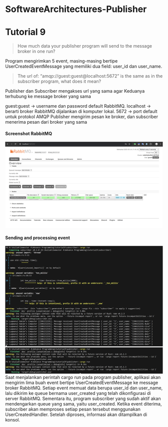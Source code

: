 # SoftwareArchitectures-Publisher
# Tutorial 9

> How much data your publisher program will send to the message broker in one run?

Program mengirimkan 5 event, masing-masing bertipe UserCreatedEventMessage yang memiliki dua field: user_id dan user_name.

> The url of: “amqp://guest:guest@localhost:5672” is the same as in the subscriber program, what does it mean?

Publisher dan Subscriber mengakses url yang sama agar Keduanya terhubung ke message broker yang sama

guest:guest → username dan password default RabbitMQ.
localhost → berarti broker RabbitMQ dijalankan di komputer lokal.
5672 → port default untuk protokol AMQP
Publisher mengirim pesan ke broker, dan subscriber menerima pesan dari broker yang sama

#### Screenshot RabbitMQ
![Screenshot tampilan RabbitMQ](/images/1_running_RabbitMQ.png)

#### Sending and processing event
![CargoRunSubscriber](/images/2_cargorun_subscriber.png)
![CargoRunPublisher](/images/3_cargorun_publisher.png)
Saat menjalankan perintah cargo run pada program publisher, aplikasi akan mengirim lima buah event bertipe UserCreatedEventMessage ke message broker RabbitMQ. Setiap event memuat data berupa user_id dan user_name, lalu dikirim ke queue bernama user_created yang telah dikonfigurasi di server RabbitMQ. Sementara itu, program subscriber yang sudah aktif akan mendengarkan queue yang sama, yaitu user_created. Ketika event diterima, subscriber akan memproses setiap pesan tersebut menggunakan UserCreatedHandler. Setelah diproses, informasi akan ditampilkan di konsol.

